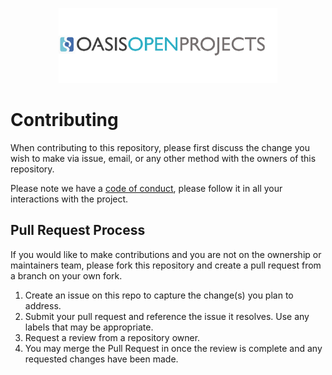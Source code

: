 <p align="center"><img src="img/oasis-op-logo.png" width="350"></p>

# Contributing

When contributing to this repository, please first discuss the change you wish to make via issue,
email, or any other method with the owners of this repository. 

Please note we have a [code of conduct](./CODE_OF_CONDUCT.md), please follow it in all your interactions with the project.

## Pull Request Process

If you would like to make contributions and you are not on the ownership or maintainers team, please fork this repository and create a pull request from a branch on your own fork.

1. Create an issue on this repo to capture the change(s) you plan to address.
2. Submit your pull request and reference the issue it resolves. Use any labels that may be appropriate.
3. Request a review from a repository owner.
4. You may merge the Pull Request in once the review is complete and any requested changes have been made.
